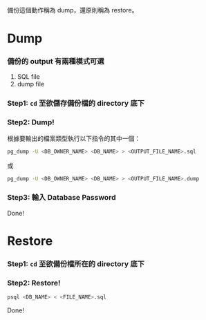 備份這個動作稱為 dump，還原則稱為 restore。

# Dump

### 備份的 output 有兩種模式可選

1. SQL file
2. dump file

### Step1: `cd` 至欲儲存備份檔的 directory 底下

### Step2: Dump!

根據要輸出的檔案類型執行以下指令的其中一個：

```bash
pg_dump -U <DB_OWNER_NAME> <DB_NAME> > <OUTPUT_FILE_NAME>.sql
```

或

```bash
pg_dump -U <DB_OWNER_NAME> <DB_NAME> > <OUTPUT_FILE_NAME>.dump
```

### Step3: 輸入 Database Password

Done!

# Restore

### Step1: `cd` 至欲備份檔所在的 directory 底下

### Step2: Restore!

```bash
psql <DB_NAME> < <FILE_NAME>.sql
```

Done!
